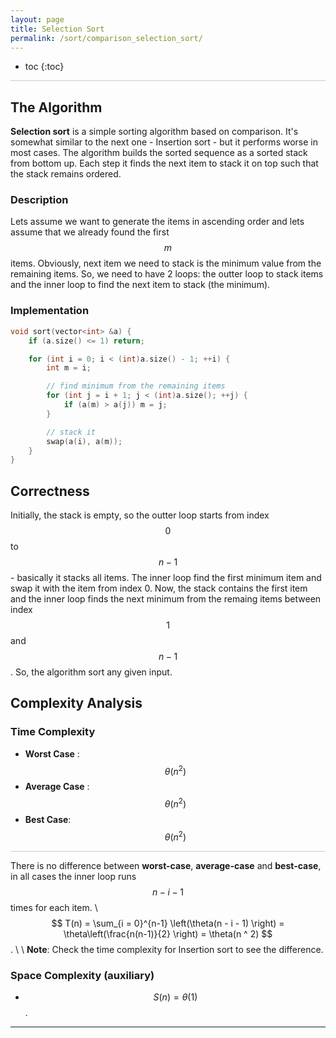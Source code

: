 ```yaml
---
layout: page
title: Selection Sort
permalink: /sort/comparison_selection_sort/
---
```


* toc
{:toc}

<hr style="height:1px; border:none; color:#ccc; background-color:#ccc;">

## The Algorithm

**Selection sort** is a simple sorting algorithm based on comparison. It's somewhat similar to the next one - Insertion sort - but it performs worse in most cases. The algorithm builds the sorted sequence as a sorted stack from bottom up. Each step it finds the next item to stack it on top such that the stack remains ordered.

### Description

Lets assume we want to generate the items in ascending order and lets assume that we already found the first $$ m $$ items. Obviously, next item we need to stack is the minimum value from the remaining items. So, we need to have 2 loops: the outter loop to stack items and the inner loop to find the next item to stack (the minimum).

### Implementation

```cpp
void sort(vector<int> &a) {
    if (a.size() <= 1) return;

    for (int i = 0; i < (int)a.size() - 1; ++i) {
        int m = i;

        // find minimum from the remaining items
        for (int j = i + 1; j < (int)a.size(); ++j) {
            if (a(m) > a(j)) m = j;
        }

        // stack it
        swap(a(i), a(m));
    }
}
```
## Correctness

Initially, the stack is empty, so the outter loop starts from index $$ 0 $$ to $$ n - 1 $$ - basically it stacks all items. The inner loop find the first minimum item and swap it with the item from index 0. Now, the stack contains the first item and the inner loop finds the next minimum from the remaing items between index $$ 1 $$ and $$ n - 1 $$. So, the algorithm sort any given input.

## Complexity Analysis

### Time Complexity

 * **Worst Case** : $$ \theta(n^2) $$
 * **Average Case** : $$ \theta(n^2) $$
 * **Best Case**: $$ \theta(n^2) $$

<hr style="height:1px; border:none; color:#ccc; background-color:#ccc;">

There is no difference between **worst-case**, **average-case** and **best-case**, in all cases the inner loop runs $$ n - i - 1 $$ times for each item. \\
$$ T(n) = \sum_{i = 0}^{n-1} \left(\theta(n - i - 1) \right) = \theta\left(\frac{n(n-1)}{2} \right) = \theta(n ^ 2) $$. \\
\\
**Note**: Check the time complexity for Insertion sort to see the difference.

### Space Complexity (auxiliary)

 * $$ S(n) = \theta(1) $$.

---